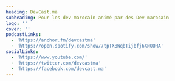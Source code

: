 ```yaml
---
heading: DevCast.ma
subheading: Pour les dev marocain animé par des Dev marocain
logo: ''
cover: ''
podcastLinks:
  - 'https://anchor.fm/devcastma'
  - 'https://open.spotify.com/show/7tpTX8WqbTijbfj6XNOQHA'
socialLinks:
  - 'https://www.youtube.com/'
  - 'https://twitter.com/devcastma'
  - 'https://facebook.com/devcast.ma'
---
```

